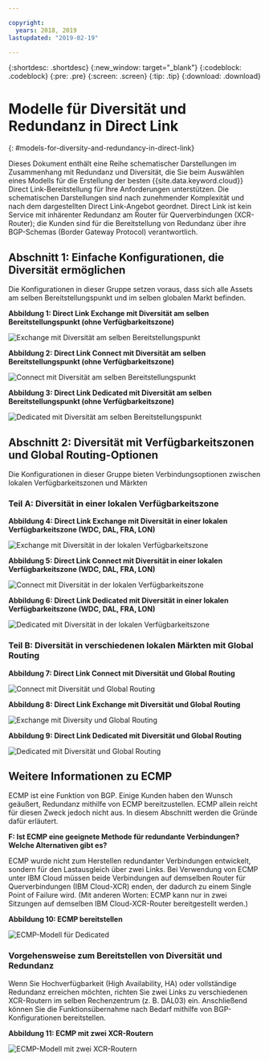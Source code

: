 ```yaml
---

copyright:
  years: 2018, 2019
lastupdated: "2019-02-19"

---
```


{:shortdesc: .shortdesc}
{:new_window: target="_blank"}
{:codeblock: .codeblock}
{:pre: .pre}
{:screen: .screen}
{:tip: .tip}
{:download: .download}

# Modelle für Diversität und Redundanz in Direct Link
{: #models-for-diversity-and-redundancy-in-direct-link}

Dieses Dokument enthält eine Reihe schematischer Darstellungen im Zusammenhang mit Redundanz und Diversität, die Sie beim Auswählen eines Modells für die Erstellung der besten {{site.data.keyword.cloud}} Direct Link-Bereitstellung für Ihre Anforderungen unterstützen. Die schematischen Darstellungen sind nach zunehmender Komplexität und nach dem dargestellten Direct Link-Angebot geordnet. Direct Link ist kein Service mit inhärenter Redundanz am Router für Querverbindungen (XCR-Router); die Kunden sind für die Bereitstellung von Redundanz über ihre BGP-Schemas (Border Gateway Protocol) verantwortlich.  

## Abschnitt 1: Einfache Konfigurationen, die Diversität ermöglichen

Die Konfigurationen in dieser Gruppe setzen voraus, dass sich alle Assets am selben Bereitstellungspunkt und im selben globalen Markt befinden.

**Abbildung 1: Direct Link Exchange mit Diversität am selben Bereitstellungspunkt (ohne Verfügbarkeitszone)**

![Exchange mit Diversität am selben Bereitstellungspunkt](/images/exchange-diversity-same-pop.png)

**Abbildung 2: Direct Link Connect mit Diversität am selben Bereitstellungspunkt (ohne Verfügbarkeitszone)**

![Connect mit Diversität am selben Bereitstellungspunkt](/images/connect-diversity-same-pop.png)

**Abbildung 3: Direct Link Dedicated mit Diversität am selben Bereitstellungspunkt (ohne Verfügbarkeitszone)**

![Dedicated mit Diversität am selben Bereitstellungspunkt](/images/dedicated-diversity-same-pop.png)

## Abschnitt 2: Diversität mit Verfügbarkeitszonen und Global Routing-Optionen

Die Konfigurationen in dieser Gruppe bieten Verbindungsoptionen zwischen lokalen Verfügbarkeitszonen und Märkten

### Teil A: Diversität in einer lokalen Verfügbarkeitszone

**Abbildung 4: Direct Link Exchange mit Diversität in einer lokalen Verfügbarkeitszone (WDC, DAL, FRA, LON)**

![Exchange mit Diversität in der lokalen Verfügbarkeitszone](/images/exchange-diversity-local-az.png)

**Abbildung 5: Direct Link Connect mit Diversität in einer lokalen Verfügbarkeitszone (WDC, DAL, FRA, LON)**

![Connect mit Diversität in der lokalen Verfügbarkeitszone](/images/connect-diversity-local-az.png)

**Abbildung 6: Direct Link Dedicated mit Diversität in einer lokalen Verfügbarkeitszone (WDC, DAL, FRA, LON)**

![Dedicated mit Diversität in der lokalen Verfügbarkeitszone](/images/dedicated-diversity-local-az.png)

### Teil B: Diversität in verschiedenen lokalen Märkten mit Global Routing

**Abbildung 7: Direct Link Connect mit Diversität und Global Routing**

![Connect mit Diversität und Global Routing](/images/connect-diversity-global.png)

**Abbildung 8: Direct Link Exchange mit Diversität und Global Routing**

![Exchange mit Diversity und Global Routing](/images/exchange-diversity-global.png)

**Abbildung 9: Direct Link Dedicated mit Diversität und Global Routing**

![Dedicated mit Diversität und Global Routing](/images/dedicated-diversity-global.png)

## Weitere Informationen zu ECMP

ECMP ist eine Funktion von BGP. Einige Kunden haben den Wunsch geäußert, Redundanz mithilfe von ECMP bereitzustellen. ECMP allein reicht für diesen Zweck jedoch nicht aus. In diesem Abschnitt werden die Gründe dafür erläutert.

**F: Ist ECMP eine geeignete Methode für redundante Verbindungen? Welche Alternativen gibt es?**

ECMP wurde nicht zum Herstellen redundanter Verbindungen entwickelt, sondern für den Lastausgleich über zwei Links. Bei Verwendung von ECMP unter IBM Cloud müssen beide Verbindungen auf demselben Router für Querverbindungen (IBM Cloud-XCR) enden, der dadurch zu einem Single Point of Failure wird. (Mit anderen Worten: ECMP kann nur in zwei Sitzungen auf demselben IBM Cloud-XCR-Router bereitgestellt werden.)

**Abbildung 10: ECMP bereitstellen**

![ECMP-Modell für Dedicated](/images/ecmp-without-diversity.png)

### Vorgehensweise zum Bereitstellen von Diversität und Redundanz

Wenn Sie Hochverfügbarkeit (High Availability, HA) oder vollständige Redundanz erreichen möchten, richten Sie zwei Links zu verschiedenen XCR-Routern im selben Rechenzentrum (z. B. DAL03) ein. Anschließend können Sie die Funktionsübernahme nach Bedarf mithilfe von BGP-Konfigurationen bereitstellen.

**Abbildung 11: ECMP mit zwei XCR-Routern**

![ECMP-Modell mit zwei XCR-Routern](/images/ecmp-with-diversity.png)
